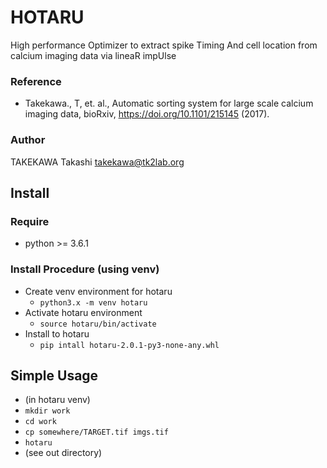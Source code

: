 # HOTARU

High performance Optimizer to extract spike Timing And cell location from calcium imaging data via lineaR impUlse

### Reference
- Takekawa., T, et. al., Automatic sorting system for large scale calcium imaging data, bioRxiv,  https://doi.org/10.1101/215145 (2017).

### Author
TAKEKAWA Takashi <takekawa@tk2lab.org>

## Install

### Require
- python >= 3.6.1

### Install Procedure (using venv)
- Create venv environment for hotaru
  - `python3.x -m venv hotaru`
- Activate hotaru environment
  - `source hotaru/bin/activate`
- Install to hotaru
  - `pip intall hotaru-2.0.1-py3-none-any.whl`

## Simple Usage
- (in hotaru venv)
- `mkdir work`
- `cd work`
- `cp somewhere/TARGET.tif imgs.tif`
- `hotaru`
- (see out directory)

